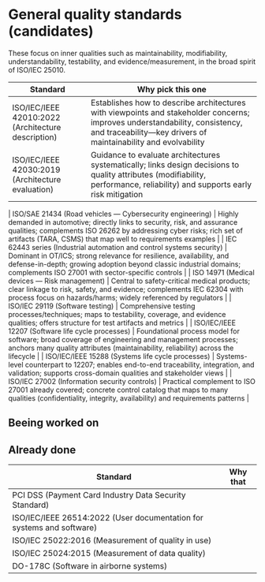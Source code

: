 # General quality standards (candidates)

These focus on inner qualities such as maintainability, modifiability, understandability, testability, and evidence/measurement, in the broad spirit of ISO/IEC 25010.

| Standard | Why pick this one |
|---|---|
| ISO/IEC/IEEE 42010:2022 (Architecture description) | Establishes how to describe architectures with viewpoints and stakeholder concerns; improves understandability, consistency, and traceability—key drivers of maintainability and evolvability |
| ISO/IEC/IEEE 42030:2019 (Architecture evaluation) | Guidance to evaluate architectures systematically; links design decisions to quality attributes (modifiability, performance, reliability) and supports early risk mitigation |

| ISO/SAE 21434 (Road vehicles — Cybersecurity engineering) | Highly demanded in automotive; directly links to security, risk, and assurance qualities; complements ISO 26262 by addressing cyber risks; rich set of artifacts (TARA, CSMS) that map well to requirements examples |
| IEC 62443 series (Industrial automation and control systems security) | Dominant in OT/ICS; strong relevance for resilience, availability, and defense-in-depth; growing adoption beyond classic industrial domains; complements ISO 27001 with sector-specific controls |
| ISO 14971 (Medical devices — Risk management) | Central to safety-critical medical products; clear linkage to risk, safety, and evidence; complements IEC 62304 with process focus on hazards/harms; widely referenced by regulators |
| ISO/IEC 29119 (Software testing) | Comprehensive testing processes/techniques; maps to testability, coverage, and evidence qualities; offers structure for test artifacts and metrics |
| ISO/IEC/IEEE 12207 (Software life cycle processes) | Foundational process model for software; broad coverage of engineering and management processes; anchors many quality attributes (maintainability, reliability) across the lifecycle |
| ISO/IEC/IEEE 15288 (Systems life cycle processes) | Systems-level counterpart to 12207; enables end-to-end traceability, integration, and validation; supports cross-domain qualities and stakeholder views |
| ISO/IEC 27002 (Information security controls) | Practical complement to ISO 27001 already covered; concrete control catalog that maps to many qualities (confidentiality, integrity, availability) and requirements patterns |

## Beeing worked on


## Already done

|Standard|Why that|
|---|---|
| PCI DSS (Payment Card Industry Data Security Standard) | |
| ISO/IEC/IEEE 26514:2022 (User documentation for systems and software) |  |
| ISO/IEC 25022:2016 (Measurement of quality in use) | |
| ISO/IEC 25024:2015 (Measurement of data quality) |  |
| DO-178C (Software in airborne systems) |  |